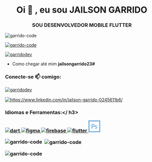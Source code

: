 <h1 align="center">Oi 👋 , eu sou JAILSON GARRIDO</h1><h3 align="center">SOU DESENVOLVEDOR MOBILE FLUTTER</h3><p align="left"> <img src="https://komarev.com/ghpvc/?username=garrido-code&label=Profile%20views&color=0e75b6&style=flat" alt="garrido-code" /> </p>




<p align="left"> <a href="https://github.com/ryo-ma/github-profile-trophy"><img src="https://github-profile-trophy.vercel.app/?username=garrido-code" alt="garrido-code" /></a> </p><p align="left"> <a href="https://twitter.com/garridodev" target="blank"><img src="https://img.shields.io/twitter/follow/garridodev?logo=twitter&style=for-the-badge" alt="garridodev" /></a> </p>



- Como chegar até mim **jailsongarrido23#**

<h3 align="left">Conecte-se 📫 comigo:</h3><p align="left">
<a href="https://twitter.com/garridodev" target="blank"><img align="center" src="https://raw.githubusercontent.com/rahuldkjain/github-profile-readme-generator/master/src/images/icons/Social/twitter.svg" alt="garridodev" height="30" width="40" /></a>

<a href="https://linkedin.com/in/https://www.linkedin.com/in/jailson-garrido-0245611b6/" target="blank"><img align="center" src="https://raw.githubusercontent.com/rahuldkjain/github-profile-readme-generator/master/src/images/icons/Social/linked-in-alt.svg" alt="https://www.linkedin.com/in/jailson-garrido-0245611b6/" height="30" width="40" /></a></p><h3 align="left">


Idiomas e Ferramentas:</ h3>
<p align="esquerda"> <a href="https://dart.dev" target="_blank" rel="noreferrer"> <img src="https://www.vectorlogo.zone/logos/dartlang/dartlang-icon.svg" alt="dart" width="40" height="40"/> </a> <a href="https://www.figma.com/" target="_blank" rel="noreferrer"> <img src="https://www.vectorlogo.zone/logos/figma/figma-icon.svg" alt="figma" width="40" height="40"/> </a> <a href="https://firebase.google.com/" target="_blank" rel="noreferrer"> <img src="https://www.vectorlogo.zone/logos/firebase/firebase-icon.svg" alt="firebase" width="40" height="40"/> </a> <a href="https://flutter.dev" target="_blank" rel="noreferrer"> <img src="https://www.vectorlogo.zone/logos/flutterio/flutterio-icon.svg" alt="flutter" width="40" height="40"/> </a> <a href="https://www.photoshop.com/en" target="_blank" rel="noreferrer"> <img src="https://raw.githubusercontent.com/devicons/devicon/master/icons/photoshop/photoshop-line.svg" alt="photoshop" width="40" height="40"/> </a> </p>

<p><img align="left" src="https://github-readme-stats.vercel.app/api/top-langs?username=garrido-code&show_icons=true&locale=en&layout=compact" alt="garrido-code" /></p><p>

&nbsp; <img align="center" src="https://github-readme-stats.vercel.app/api?username=garrido-code&show_icons=true&locale=en" alt="garrido-code" /></p><p><img align="center" src="https://github-readme-streak-stats.herokuapp.com/?user=garrido-code&" alt="garrido-code" /></p>




